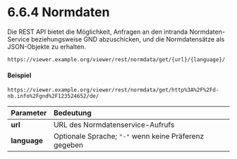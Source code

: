 # 6.6.4 Normdaten

Die REST API bietet die Möglichkeit, Anfragen an den intranda Normdaten-Service beziehungsweise  GND abzuschicken, und die Normdatensätze als JSON-Objekte zu erhalten.

```text
https://viewer.example.org/viewer/rest/normdata/get/{url}/{language}/
```

#### Beispiel

```text
https://viewer.example.org/viewer/rest/normdata/get/http%3A%2F%2Fd-nb.info%2Fgnd%2F123524652/de/
```

| Parameter | Bedeutung |
| :--- | :--- |
| **url**  | URL des Normdatenservice-Aufrufs |
| **language**  | Optionale Sprache;  `"-"` wenn keine Präferenz gegeben |



